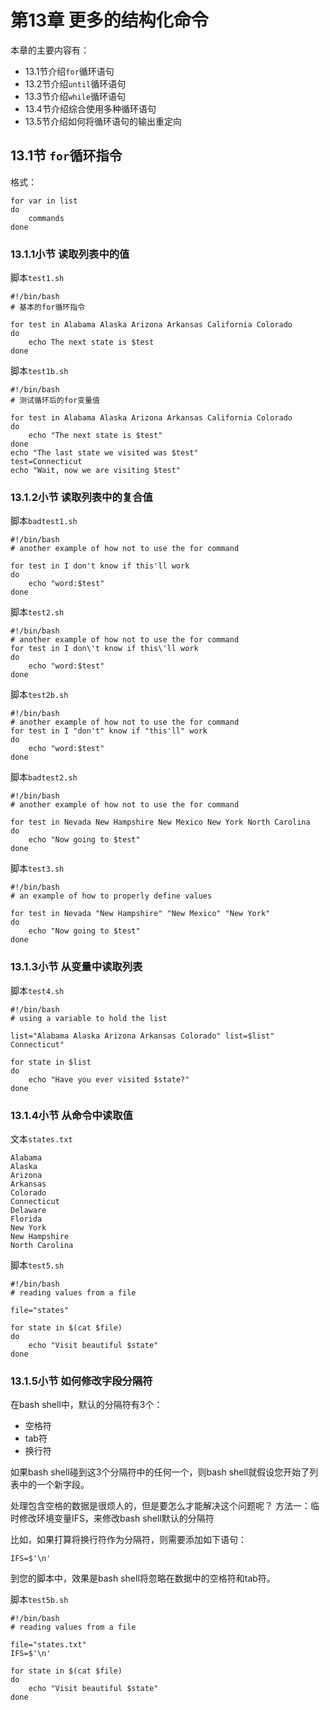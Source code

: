 # 第13章 更多的结构化命令
本章的主要内容有：
- 13.1节介绍`for`循环语句
- 13.2节介绍`until`循环语句
- 13.3节介绍`while`循环语句
- 13.4节介绍综合使用多种循环语句
- 13.5节介绍如何将循环语句的输出重定向

## 13.1节 `for`循环指令

格式：
```
for var in list
do 
	commands
done
```

### 13.1.1小节 读取列表中的值
脚本`test1.sh`
```
#!/bin/bash
# 基本的for循环指令

for test in Alabama Alaska Arizona Arkansas California Colorado
do
	echo The next state is $test
done
```

脚本`test1b.sh`
```
#!/bin/bash
# 测试循环后的for变量值

for test in Alabama Alaska Arizona Arkansas California Colorado
do
    echo "The next state is $test"
done
echo "The last state we visited was $test"
test=Connecticut
echo "Wait, now we are visiting $test"
```
### 13.1.2小节 读取列表中的复合值
脚本`badtest1.sh`
```
#!/bin/bash
# another example of how not to use the for command

for test in I don't know if this'll work
do
    echo "word:$test"
done
```

脚本`test2.sh`
```
#!/bin/bash
# another example of how not to use the for command
for test in I don\'t know if this\'ll work
do
    echo "word:$test"
done
```

脚本`test2b.sh`
```
#!/bin/bash
# another example of how not to use the for command
for test in I "don't" know if "this'll" work
do
    echo "word:$test"
done
```

脚本`badtest2.sh`
```
#!/bin/bash
# another example of how not to use the for command

for test in Nevada New Hampshire New Mexico New York North Carolina
do
    echo "Now going to $test" 
done
```

脚本`test3.sh`
```
#!/bin/bash
# an example of how to properly define values

for test in Nevada "New Hampshire" "New Mexico" "New York"
do
    echo "Now going to $test"
done
```

### 13.1.3小节 从变量中读取列表
脚本`test4.sh`
```
#!/bin/bash
# using a variable to hold the list

list="Alabama Alaska Arizona Arkansas Colorado" list=$list" Connecticut"

for state in $list
do
    echo "Have you ever visited $state?" 
done
```

### 13.1.4小节 从命令中读取值
文本`states.txt`
```
Alabama
Alaska
Arizona
Arkansas
Colorado
Connecticut
Delaware
Florida
New York
New Hampshire
North Carolina
```

脚本`test5.sh`
```
#!/bin/bash
# reading values from a file

file="states"

for state in $(cat $file)
do
    echo "Visit beautiful $state"
done
```

### 13.1.5小节 如何修改字段分隔符
在bash shell中，默认的分隔符有3个：
- 空格符
- tab符
- 换行符

如果bash shell碰到这3个分隔符中的任何一个，则bash shell就假设您开始了列表中的一个新字段。

处理包含空格的数据是很烦人的，但是要怎么才能解决这个问题呢？
方法一：临时修改环境变量IFS，来修改bash shell默认的分隔符

比如，如果打算将换行符作为分隔符，则需要添加如下语句：
```
IFS=$'\n'
```
到您的脚本中，效果是bash shell将忽略在数据中的空格符和tab符。

脚本`test5b.sh`
```
#!/bin/bash
# reading values from a file

file="states.txt"
IFS=$'\n'

for state in $(cat $file)
do
    echo "Visit beautiful $state"
done
```




